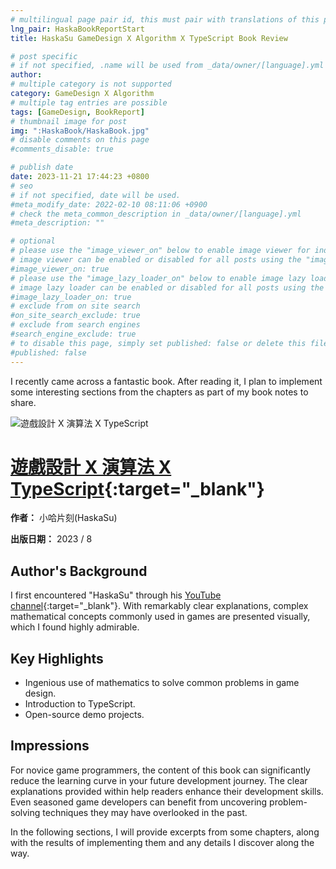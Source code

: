 ```yaml
---
# multilingual page pair id, this must pair with translations of this page. (This name must be unique)
lng_pair: HaskaBookReportStart
title: HaskaSu GameDesign X Algorithm X TypeScript Book Review

# post specific
# if not specified, .name will be used from _data/owner/[language].yml
author:
# multiple category is not supported
category: GameDesign X Algorithm
# multiple tag entries are possible
tags: [GameDesign, BookReport]
# thumbnail image for post
img: ":HaskaBook/HaskaBook.jpg"
# disable comments on this page
#comments_disable: true

# publish date
date: 2023-11-21 17:44:23 +0800
# seo
# if not specified, date will be used.
#meta_modify_date: 2022-02-10 08:11:06 +0900
# check the meta_common_description in _data/owner/[language].yml
#meta_description: ""

# optional
# please use the "image_viewer_on" below to enable image viewer for individual pages or posts (_posts/ or [language]/_posts folders).
# image viewer can be enabled or disabled for all posts using the "image_viewer_posts: true" setting in _data/conf/main.yml.
#image_viewer_on: true
# please use the "image_lazy_loader_on" below to enable image lazy loader for individual pages or posts (_posts/ or [language]/_posts folders).
# image lazy loader can be enabled or disabled for all posts using the "image_lazy_loader_posts: true" setting in _data/conf/main.yml.
#image_lazy_loader_on: true
# exclude from on site search
#on_site_search_exclude: true
# exclude from search engines
#search_engine_exclude: true
# to disable this page, simply set published: false or delete this file
#published: false
---
```


<!-- outline-start -->

I recently came across a fantastic book. After reading it, I plan to implement some interesting sections from the chapters as part of my book notes to share.

<!-- outline-end -->

![遊戲設計 X 演算法 X TypeScript](:HaskaBook/HaskaBook.jpg)

# [遊戲設計 X 演算法 X TypeScript](https://www.books.com.tw/products/0010965698?sloc=main){:target="\_blank"}

**作者：** 小哈片刻(HaskaSu)

**出版日期：** 2023 / 8

## Author's Background

I first encountered "HaskaSu" through his [YouTube channel](https://www.youtube.com/@HaskaSu){:target="\_blank"}. With remarkably clear explanations, complex mathematical concepts commonly used in games are presented visually, which I found highly admirable.

## Key Highlights

- Ingenious use of mathematics to solve common problems in game design.
- Introduction to TypeScript.
- Open-source demo projects.

## Impressions

For novice game programmers, the content of this book can significantly reduce the learning curve in your future development journey. The clear explanations provided within help readers enhance their development skills. Even seasoned game developers can benefit from uncovering problem-solving techniques they may have overlooked in the past.

In the following sections, I will provide excerpts from some chapters, along with the results of implementing them and any details I discover along the way.
